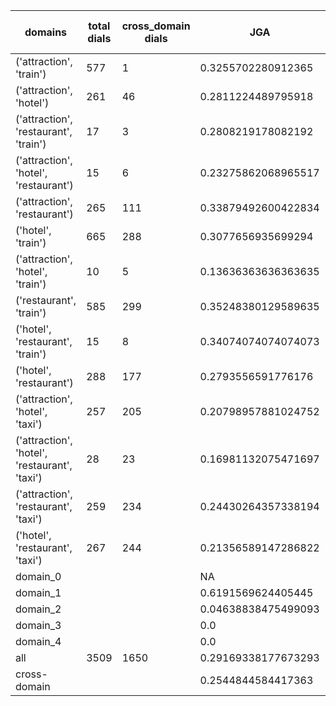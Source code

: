 | domains                                       |   total dials |   cross_domain dials | JGA                 | RSA                 | TA                 | CDTA                 |   total turns |   cross-domain turns |
|-----------------------------------------------|---------------|----------------------|---------------------|---------------------|--------------------|----------------------|---------------|----------------------|
| ('attraction', 'train')                       |           577 |                    1 | 0.3255702280912365  | 0.666125880716759   | 0.6487394957983194 | 0.0                  |          4165 |                    1 |
| ('attraction', 'hotel')                       |           261 |                   46 | 0.2811224489795918  | 0.5547537228913592  | 0.5637755102040817 | 0.043478260869565216 |          1960 |                   46 |
| ('attraction', 'restaurant', 'train')         |            17 |                    3 | 0.2808219178082192  | 0.6029709255736655  | 0.636986301369863  | 0.0                  |           146 |                    3 |
| ('attraction', 'hotel', 'restaurant')         |            15 |                    6 | 0.23275862068965517 | 0.4706723583955726  | 0.5603448275862069 | 0.0                  |           116 |                    6 |
| ('attraction', 'restaurant')                  |           265 |                  111 | 0.33879492600422834 | 0.6398443830335282  | 0.6183932346723044 | 0.0                  |          1892 |                  113 |
| ('hotel', 'train')                            |           665 |                  288 | 0.3077656935699294  | 0.6976635798572042  | 0.6145773707307766 | 0.056716417910447764 |          5241 |                  335 |
| ('attraction', 'hotel', 'train')              |            10 |                    5 | 0.13636363636363635 | 0.3599243668209185  | 0.4772727272727273 | 0.0                  |            88 |                    6 |
| ('restaurant', 'train')                       |           585 |                  299 | 0.35248380129589635 | 0.7340545249161436  | 0.6464362850971922 | 0.0332409972299169   |          4630 |                  361 |
| ('hotel', 'restaurant', 'train')              |            15 |                    8 | 0.34074074074074073 | 0.6689301303271892  | 0.6                | 0.2222222222222222   |           135 |                    9 |
| ('hotel', 'restaurant')                       |           288 |                  177 | 0.2793556591776176  | 0.6793405912656351  | 0.5735481136074608 | 0.011406844106463879 |          2359 |                  263 |
| ('attraction', 'hotel', 'taxi')               |           257 |                  205 | 0.20798957881024752 | 0.4920393346186639  | 0.5106382978723404 | 0.042801556420233464 |          2303 |                  257 |
| ('attraction', 'hotel', 'restaurant', 'taxi') |            28 |                   23 | 0.16981132075471697 | 0.5015935796354045  | 0.4641509433962264 | 0.05128205128205128  |           265 |                   39 |
| ('attraction', 'restaurant', 'taxi')          |           259 |                  234 | 0.24430264357338194 | 0.5558299180432212  | 0.5337283500455788 | 0.03651685393258427  |          2194 |                  356 |
| ('hotel', 'restaurant', 'taxi')               |           267 |                  244 | 0.21356589147286822 | 0.6337340903947144  | 0.5186046511627908 | 0.02119460500963391  |          2580 |                  519 |
| domain_0                                      |               |                      | NA                  | NA                  | NA                 | NA                   |             0 |                    0 |
| domain_1                                      |               |                      | 0.6191569624405445  | 0.829555797020694   | 0.7486468755125472 | NA                   |         12194 |                    0 |
| domain_2                                      |               |                      | 0.04638838475499093 | 0.5272983856113997  | 0.4646098003629764 | 0.029243483788938335 |         13775 |                 1573 |
| domain_3                                      |               |                      | 0.0                 | 0.37167864083531965 | 0.524582338902148  | 0.03940217391304348  |          2095 |                  736 |
| domain_4                                      |               |                      | 0.0                 | 0.4926495726495726  | 0.5                | 0.0                  |            10 |                    5 |
| all                                           |          3509 |                 1650 | 0.29169338177673293 | 0.6454508714850241  | 0.5924699009759921 | 0.032411408815903195 |         28074 |                 2314 |
| cross-domain                                  |               |                      | 0.2544844584417363  | 0.627337558579458   | 0.5480624400931124 | 0.032411408815903195 |         14606 |                 2314 |
